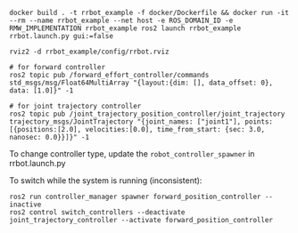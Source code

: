 ```
docker build . -t rrbot_example -f docker/Dockerfile && docker run -it --rm --name rrbot_example --net host -e ROS_DOMAIN_ID -e RMW_IMPLEMENTATION rrbot_example ros2 launch rrbot_example rrbot.launch.py gui:=false

rviz2 -d rrbot_example/config/rrbot.rviz

# for forward controller
ros2 topic pub /forward_effort_controller/commands std_msgs/msg/Float64MultiArray "{layout:{dim: [], data_offset: 0}, data: [1.0]}" -1

# for joint trajectory controller
ros2 topic pub /joint_trajectory_position_controller/joint_trajectory trajectory_msgs/JointTrajectory "{joint_names: ["joint1"], points: [{positions:[2.0], velocities:[0.0], time_from_start: {sec: 3.0, nanosec: 0.0}}]}" -1
```

To change controller type, update the `robot_controller_spawner` in rrbot.launch.py

To switch while the system is running (inconsistent):
```
ros2 run controller_manager spawner forward_position_controller --inactive
ros2 control switch_controllers --deactivate joint_trajectory_controller --activate forward_position_controller
```